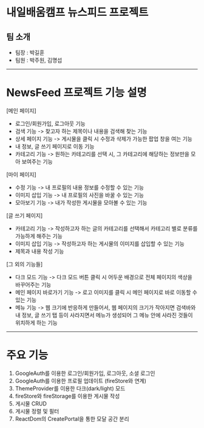 # 내일배움캠프 뉴스피드 프로젝트

## 팀 소개

- 팀장 : 박길훈
- 팀원 : 박주원, 김명섭
***

# NewsFeed 프로젝트 기능 설명

[메인 페이지]

- 로그인/회원가입, 로그아웃 기능
- 검색 기능 -> 찾고자 하는 제목이나 내용을 검색해 찾는 기능
- 상세 페이지 기능 -> 게시물을 클릭 시 수정과 삭제가 가능한 팝업 창을 여는 기능
- 내 정보, 글 쓰기 페이지로 이동 기능
- 카테고리 기능 -> 원하는 카테고리를 선택 시, 그 카테고리에 해당하는 정보만을 모아 보여주는 기능

[마이 페이지]

- 수정 기능 -> 내 프로필의 내용 정보를 수정할 수 있는 기능
- 이미지 삽입 기능 -> 내 프로필의 사진을 바꿀 수 있는 기능
- 모아보기 기능 -> 내가 작성한 게시물을 모아볼 수 있는 기능

[글 쓰기 페이지]

- 카테고리 기능 -> 작성하고자 하는 글의 카테고리를 선택해서 카테고리 별로 분류를 가능하게 해주는 기능
- 이미지 삽입 기능 -> 작성하고자 하는 게시물의 이미지를 삽입할 수 있는 기능
- 제목과 내용 작성 기능

[그 외의 기능들]

- 다크 모드 기능 -> 다크 모드 버튼 클릭 시 어두운 배경으로 전체 페이지의 색상을 바꾸어주는 기능
- 메인 페이지 바로가기 기능 -> 로고 이미지를 클릭 시 메인 페이지로 바로 이동할 수 있는 기능
- 메뉴 기능 -> 웹 크기에 반응하게 만들어서, 웹 페이지의 크기가 작아지면 검색바와 내 정보, 글 쓰기 탭 등이 사라지면서 메뉴가 생성되어 그 메뉴 안에 사라진 것들이 위치하게 하는 기능
***

# 주요 기능

1. GoogleAuth를 이용한 로그인/회원가입, 로그아웃, 소셜 로그인
2. GoogleAuth를 이용한 프로필 업데이트 (fireStore와 연계)
3. ThemeProvider를 이용한 다크(dark/light) 모드
4. fireStore와 fireStorage를 이용한 게시물 작성
5. 게시물 CRUD
6. 게시물 정렬 및 필터
7. ReactDom의 CreatePortal을 통한 모달 공간 분리
